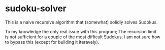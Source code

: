# sudoku-solver
This is a naive recursive algorithm that (somewhat) solidly solves Sudokus.

To my knowledge the only real issue with this program; The recursion limit is not sufficient for a couple of the most difficult Sudokus.
I am not sure how to bypass this (except for building it iteravely).
